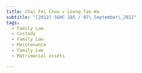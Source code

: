 ```yaml
---
title: Chai Fei Choo v Leong Tak Wa
subtitle: "[2012] SGHC 185 / 07\_September\_2012"
tags:
  - Family Law
  - Custody
  - Family Law
  - Maintenance
  - Family Law
  - Matrimonial assets

---
```



